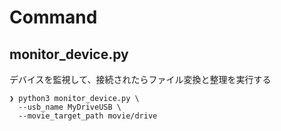 # Command

## monitor_device.py

デバイスを監視して、接続されたらファイル変換と整理を実行する

```shell
❯ python3 monitor_device.py \
  --usb_name MyDriveUSB \
  --movie_target_path movie/drive
```
